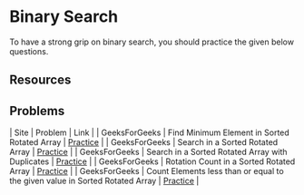 # Binary Search

To have a strong grip on binary search, you should practice the given below questions.

## Resources


## Problems

| Site         | Problem | Link |
| GeeksForGeeks | Find Minimum Element in Sorted Rotated Array | [Practice](https://practice.geeksforgeeks.org/problems/minimum-element-in-a-sorted-and-rotated-array/0) |
| GeeksForGeeks | Search in a Sorted Rotated Array | [Practice](https://practice.geeksforgeeks.org/problems/search-in-a-rotated-array/0) |
| GeeksForGeeks | Search in a Sorted Rotated Array with Duplicates | [Practice](https://www.geeksforgeeks.org/search-an-element-in-a-sorted-and-rotated-array-with-duplicates/) |
| GeeksForGeeks | Rotation Count in a Sorted Rotated Array | [Practice](https://practice.geeksforgeeks.org/problems/rotation/0) |
| GeeksForGeeks | Count Elements less than or equal to the given value in Sorted Rotated Array | [Practice](https://www.geeksforgeeks.org/count-elements-less-equal-given-value-sorted-rotated-array/?ref=rp) |
